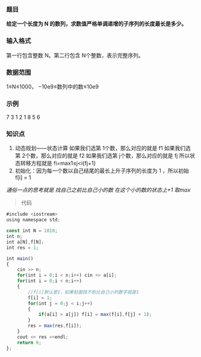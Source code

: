 ### 题目
**给定一个长度为 N 的数列，求数值严格单调递增的子序列的长度最长是多少。**
### 输入格式
第一行包含整数 N。第二行包含 N个整数，表示完整序列。
### 数据范围
1≤N≤1000，
−10e9≤数列中的数≤10e9
### 示例
7
3 1 2 1 8 5 6

### 知识点 

1. 动态规划——状态计算
如果我们选第 1个数，那么对应的就是 f1
如果我们选第 2个数，那么对应的就是 f2
如果我们选第 j个数，那么对应的就是 fj
所以状态转移方程就是 fi=max1≤j<i{fj+1}
2. 初始化：因为每一个数以自己结尾的最长上升子序列的长度为 1
 ，所以初始 f[i] = 1 

_通俗一点的思考就是 找自己之前比自己小的数 在这个小的数的状态上+1 取max_

> 代码
```js
#include <iostream>
using namespace std;

const int N = 1010;
int n;
int a[N],f[N];
int res = 1;

int main()
{
    cin >> n;
    for(int i = 0;i < n;i++) cin >> a[i];
    for(int i = 0;i < n;i++)
    {
        //f[i]默认是1，如果前面找不到比自己小的数字就是1
        f[i] = 1;
        for(int j = 0;j < i;j++)
        {
            if(a[i] > a[j]) f[i] = max(f[i],f[j] + 1);
        }
        res = max(res,f[i]);
    }
    cout << res <<endl;
    return 0;
};
```
